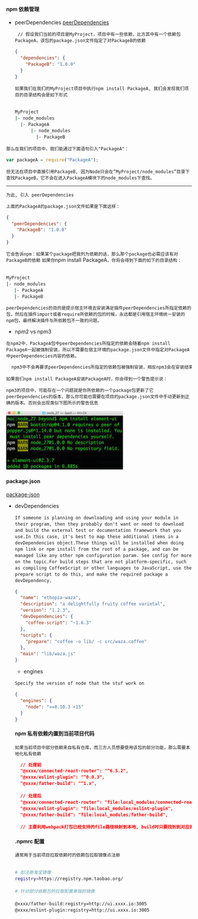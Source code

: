 #### npm 依赖管理

- peerDependencies
  [peerDependencies](https://www.jianshu.com/p/e8fec377eeb8)

  ` // 假设我们当前的项目是MyProject，项目中有一些依赖，比方其中有一个依赖包PackageA，该包的package.json文件指定了对PackageB的依赖`

  ```json
  {
    "dependencies": {
      "PackageB": "1.0.0"
    }
  }
  ```

  `如果我们在我们的MyProject项目中执行npm install PackageA, 我们会发现我们项目的目录结构会是如下形式`

  ```bash

  MyProject
  |- node_modules
    |- PackageA
        |- node_modules
          |- PackageB

  ```

`那么在我们的项目中，我们能通过下面语句引入"PackageA"：`

```javascript
var packageA = require("PackageA");
```

`但无法在项目中直接引用PackageB, 因为Node只会在“MyProject/node_modules”目录下查找PackageB，它不会在进入PackageA模块下的node_modules下查找。`

---

`为此, 引入 peerDependencies`

`上面的PackageA的package.json文件如果是下面这样：`

```json
{
  "peerDependencies": {
    "PackageB": "1.0.0"
  }
}
```

`它会告诉npm：如果某个package把我列为依赖的话，那么那个package也必需应该有对PackageB的依赖`
`如果你`npm install PackageA`，你将会得到下面的如下的目录结构：`

```bash

MyProject
|- node_modules
   |- PackageA
   |- PackageB

```

`peerDependencies的目的是提示宿主环境去安装满足插件peerDependencies所指定依赖的包，然后在插件import或者require所依赖的包的时候，永远都是引用宿主环境统一安装的npm包，最终解决插件与所依赖包不一致的问题。`

- npm2 vs npm3

`在npm2中，PackageA包中peerDependencies所指定的依赖会随着npm install PackageA一起被强制安装，所以不需要在宿主环境的package.json文件中指定对PackageA中peerDependencies内容的依赖。`

```bash
  npm3中不会再要求peerDependencies所指定的依赖包被强制安装，相反npm3会在安装结束后检查本次安装是否正确，如果不正确会给用户打印警告提示。
```

`如果我们npm install PackageA安装PackageA时，你会得到一个警告提示说：`

`npm3的项目中，可能存在一个问题就是你所依赖的一个package包更新了它peerDependencies的版本，那么你可能也需要在项目的package.json文件中手动更新到正确的版本。否则会出现类似下图所示的警告信息`

![warningPic](./img/peerDependencies.webp)

#### package.json

[package-json](https://docs.npmjs.com/cli/v7/configuring-npm/package-json)

- devDependencies

  `If someone is planning on downloading and using your module in their program, then they probably don't want or need to download and build the external test or documentation framework that you use.In this case, it's best to map these additional items in a devDependencies object.These things will be installed when doing npm link or npm install from the root of a package, and can be managed like any other npm configuration param. See config for more on the topic.For build steps that are not platform-specific, such as compiling CoffeeScript or other languages to JavaScript, use the prepare script to do this, and make the required package a devDependency.`

  ```json
  {
    "name": "ethopia-waza",
    "description": "a delightfully fruity coffee varietal",
    "version": "1.2.3",
    "devDependencies": {
      "coffee-script": "~1.6.3"
    },
    "scripts": {
      "prepare": "coffee -o lib/ -c src/waza.coffee"
    },
    "main": "lib/waza.js"
  }
  ```

  - engines

  `Specify the version of node that the stuf work on`

  ```json
  {
    "engines": {
      "node": ">=0.10.3 <15"
    }
  }
  ```


  #### npm 私有依赖内置到当前项目代码

  `如果当前项目中部分依赖来自私有仓库，而三方人员想要使用该包的部分功能，那么需要本地化私有依赖`

  ```json
    // 处理前
    "@xxxx/connected-react-router": "^6.5.2",
    "@xxxx/eslint-plugin": "^0.0.3",
    "@xxxx/father-build": "^1.x",

    // 处理后
    "@xxxx/connected-react-router": "file:local_modules/connected-react-router",
    "@xxxx/eslint-plugin": "file:local_modules/eslint-plugin",
    "@xxxx/father-build": "file:local_modules/father-build",

    // 主要利用webpack打包已经支持的file路径映射到本地, build时只要找到到对应的依赖打包即可

  ```


  #### .npmrc 配置
  
  `通常用于当前项目拉取依赖时的依赖包拉取镜像点注册`

  ```bash

  # 如注册淘宝镜像
  registry=https://registry.npm.taobao.org/

  # 针对部分依赖包的拉取配置单独的镜像

  @xxxx/father-build:registry=http://ui.xxxx.io:3005
  @xxxx/eslint-plugin:registry=http://ui.xxxx.io:3005

  ```
